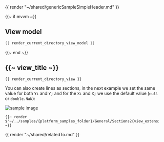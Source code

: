 <!--
To get help on editing this file, see https://github.com/beto-rodriguez/LiveCharts2/blob/dev/docs/readme.md
content is normally pulled from the examples in the repository.
-->

{{ render "~/shared/genericSampleSimpleHeader.md" }}

{{~ if mvvm ~}}
## View model

```csharp
{{ render_current_directory_view_model }}
```
{{~ end ~}}

## {{~ view_title ~}}

```
{{ render_current_directory_view }}
```

You can also create lines as sections, in the next example we set the same value for both
`Yi` and `Yj` and for the `Xi` and `Xj` we use the default value (`null` or `double.NaN`):

<div class="text-center sample-img">
    <img src="https://raw.githubusercontent.com/beto-rodriguez/LiveCharts2/dev/docs/{{ unique_name }}/result2.png" alt="sample image" />
</div>

```
{{~ render  $"~/../samples/{platform_samples_folder}/General/Sections2{view_extension}"  ~}}
```

{{ render "~/shared/relatedTo.md" }}
